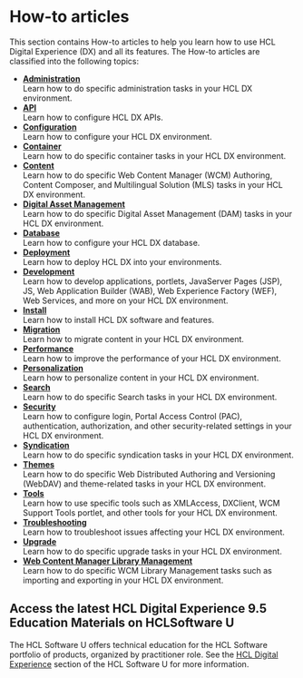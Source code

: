 # How-to articles

This section contains How-to articles to help you learn how to use HCL Digital Experience (DX) and all its features. The How-to articles are classified into the following topics:

- **[Administration](./administration/index.md)**  
Learn how to do specific administration tasks in your HCL DX environment.
- **[API](./api/index.md)**  
Learn how to configure HCL DX APIs.
- **[Configuration](./configuration/index.md)**  
Learn how to configure your HCL DX environment.
- **[Container](./container/index.md)**  
Learn how to do specific container tasks in your HCL DX environment.
- **[Content](./content/index.md)**  
Learn how to do specific Web Content Manager (WCM) Authoring, Content Composer, and Multilingual Solution (MLS) tasks in your HCL DX environment.
- **[Digital Asset Management](./dam/index.md)**  
Learn how to do specific Digital Asset Management (DAM) tasks in your HCL DX environment.
- **[Database](./database/index.md)**  
Learn how to configure your HCL DX database.
- **[Deployment](./deployment/index.md)**  
Learn how to deploy HCL DX into your environments.
- **[Development](./development/index.md)**  
Learn how to develop applications, portlets, JavaServer Pages (JSP), JS, Web Application Builder (WAB), Web Experience Factory (WEF), Web Services, and more on your HCL DX environment.
- **[Install](./install/index.md)**  
Learn how to install HCL DX software and features.
- **[Migration](./migration/index.md)**  
Learn how to migrate content in your HCL DX environment.
- **[Performance](./performance/index.md)**  
Learn how to improve the performance of your HCL DX environment.
- **[Personalization](./personalization/index.md)**  
Learn how to personalize content in your HCL DX environment.
- **[Search](./search/index.md)**  
Learn how to do specific Search tasks in your HCL DX environment.
- **[Security](./security/index.md)**  
Learn how to configure login, Portal Access Control (PAC), authentication, authorization, and other security-related settings in your HCL DX environment.
- **[Syndication](./syndication/index.md)**  
Learn how to do specific syndication tasks in your HCL DX environment.
- **[Themes](./themes/index.md)**  
Learn how to do specific Web Distributed Authoring and Versioning (WebDAV) and theme-related tasks in your HCL DX environment.
- **[Tools](./tools/index.md)**  
Learn how to use specific tools such as XMLAccess, DXClient, WCM Support Tools portlet, and other tools for your HCL DX environment.
- **[Troubleshooting](./troubleshooting/index.md)**  
Learn how to troubleshoot issues affecting your HCL DX environment.
- **[Upgrade](./upgrade/index.md)**  
Learn how to do specific upgrade tasks in your HCL DX environment.
- **[Web Content Manager Library Management](./wcmlibrarymanagement/index.md)**  
Learn how to do specific WCM Library Management tasks such as importing and exporting in your HCL DX environment.

## Access the latest HCL Digital Experience 9.5 Education Materials on HCLSoftware U

The HCL Software U offers technical education for the HCL Software portfolio of products, organized by practitioner role. See the [HCL Digital Experience](https://hclsoftwareu.hcltechsw.com/) section of the HCL Software U for more information.
